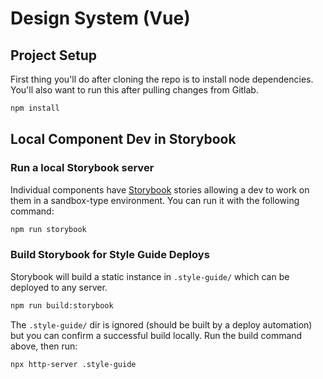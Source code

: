 # Design System (Vue)

## Project Setup

First thing you'll do after cloning the repo is to install node dependencies. You'll also want to run this after pulling changes from Gitlab.

```sh
npm install
```

## Local Component Dev in Storybook

### Run a local Storybook server

Individual components have [Storybook](https://storybook.js.org/) stories allowing a dev to work on them in a sandbox-type environment. You can run it with the following command:

```sh
npm run storybook
```

### Build Storybook for Style Guide Deploys

Storybook will build a static instance in `.style-guide/` which can be deployed to any server.

```sh
npm run build:storybook
```

The `.style-guide/` dir is ignored (should be built by a deploy automation) but you can confirm a successful build locally. Run the build command above, then run:

```sh
npx http-server .style-guide
```
